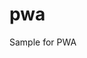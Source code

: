 # pwa
Sample for PWA


<!-- The core Firebase JS SDK is always required and must be listed first -->
<script src="https://www.gstatic.com/firebasejs/7.12.0/firebase-app.js"></script>

<!-- TODO: Add SDKs for Firebase products that you want to use
     https://firebase.google.com/docs/web/setup#available-libraries -->

<script>
  // Your web app's Firebase configuration
  var firebaseConfig = {
    apiKey: "AIzaSyC-tZCF0MVBHWs5LSJJClb7okzWZeXdcoo",
    authDomain: "recipe-1e1be.firebaseapp.com",
    databaseURL: "https://recipe-1e1be.firebaseio.com",
    projectId: "recipe-1e1be",
    storageBucket: "recipe-1e1be.appspot.com",
    messagingSenderId: "800499223228",
    appId: "1:800499223228:web:d30b462dc656d0dd315eb9"
  };
  // Initialize Firebase
  firebase.initializeApp(firebaseConfig);
</script>